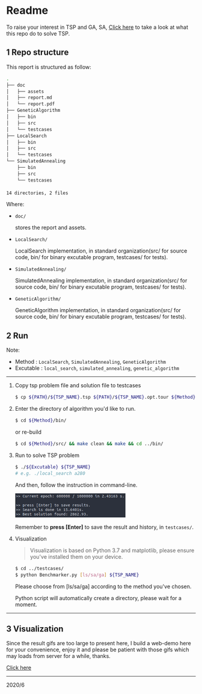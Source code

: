 # Readme

To raise your interest in TSP and GA, SA, [Click here](http://webtest.resourcemaster.top/TSP-visualization/) to take a look at what this repo do to solve TSP.

## 1 Repo structure

This report is structured as follow:

```bash
.
├── doc
│   ├── assets
│   ├── report.md
│   └── report.pdf
├── GeneticAlgorithm
│   ├── bin
│   ├── src
│   └── testcases
├── LocalSearch
│   ├── bin
│   ├── src
│   └── testcases
└── SimulatedAnnealing
    ├── bin
    ├── src
    └── testcases

14 directories, 2 files
```

Where:

*   `doc/`

    stores the report and assets.

*   `LocalSearch/`

    LocalSearch implementation, in standard organization(src/ for source code, bin/ for binary excutable program, testcases/ for tests).

*   `SimulatedAnnealing/`

    SimulatedAnnealing implementation, in standard organization(src/ for source code, bin/ for binary excutable program, testcases/ for tests).

*   `GeneticAlgorithm/`

    GeneticAlgorithm implementation, in standard organization(src/ for source code, bin/ for binary excutable program, testcases/ for tests).

## 2 Run

Note:

*   Method : `LocalSearch`, `SimulatedAnnealing`, `GeneticAlgorithm`
*   Excutable : `local_search`, `simulated_annealing`, `genetic_algorithm`

---

1.  Copy tsp problem file and solution file to testcases

    ```bash
    $ cp ${PATH}/${TSP_NAME}.tsp ${PATH}/${TSP_NAME}.opt.tour ${Method}/testcases/
    ```

2.  Enter the directory of algorithm you'd like to run.

    ```bash
    $ cd ${Method}/bin/
    ```

    or re-build

    ```bash
    $ cd ${Method}/src/ && make clean && make && cd ../bin/
    ```

3.  Run to solve TSP problem

    ```bash
    $ ./${Excutable} ${TSP_NAME}
    # e.g. ./local_search a280
    ```

    And then, follow the instruction in command-line.

    <img src="doc/assets/image-20200624162956650.png" alt="image-20200624162956650" style="zoom:67%;" />

    Remember to **press [Enter]** to save the result and history, in `testcases/`.

4.  Visualization

    >   Visualization is based on Python 3.7 and matplotlib, please ensure you've installed them on your device. 

    ```bash
    $ cd ../testcases/
    $ python Benchmarker.py [ls/sa/ga] ${TSP_NAME}
    ```

    Please choose from [ls/sa/ga] according to the method you've chosen. 

    Python script will automatically create a directory, please wait for a moment.

---

## 3 Visualization

Since the result gifs are too large to present here, I build a web-demo here for your convenience, enjoy it and please be patient with those gifs which may loads from server for a while, thanks.

[Click here](http://webtest.resourcemaster.top/TSP-visualization/)

---

2020/6